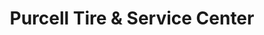 ---
title: "Purcell Tire & Service Center"
url: /elko/purcell-tire-and-service-center-idaho-street/
shop: tyres
---